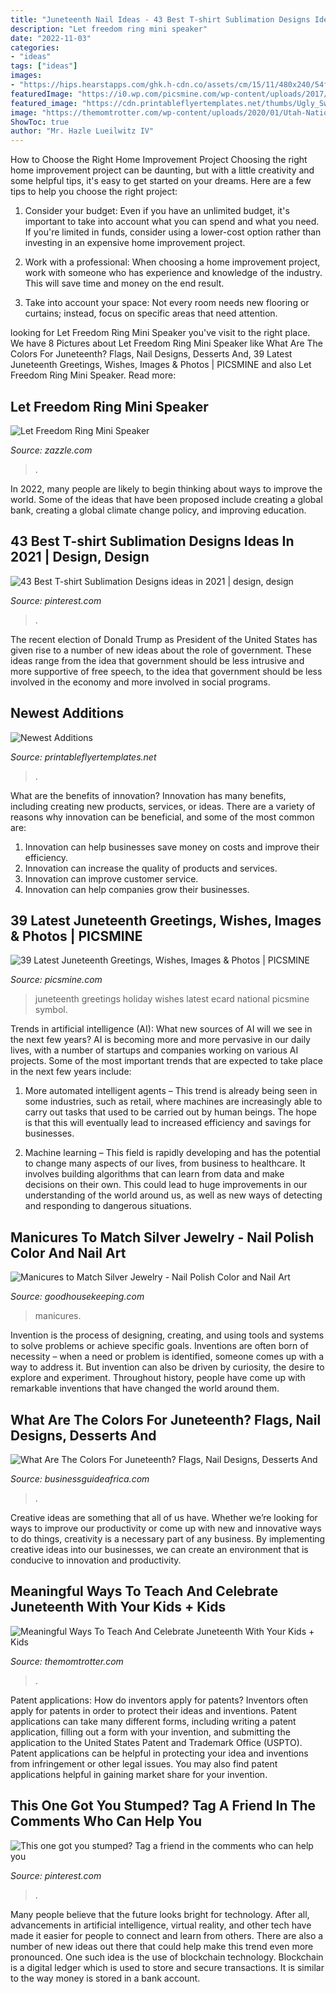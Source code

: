 ```yaml
---
title: "Juneteenth Nail Ideas - 43 Best T-shirt Sublimation Designs Ideas In 2021"
description: "Let freedom ring mini speaker"
date: "2022-11-03"
categories:
- "ideas"
tags: ["ideas"]
images:
- "https://hips.hearstapps.com/ghk.h-cdn.co/assets/cm/15/11/480x240/54ff72ae15557-black-geometric-de.jpg?resize=980:*"
featuredImage: "https://i0.wp.com/picsmine.com/wp-content/uploads/2017/06/Juneteenth-National-Holiday-Greetings-Ecard-Image.gif?resize=480%2C640"
featured_image: "https://cdn.printableflyertemplates.net/thumbs/Ugly_Sweater_Party_Flyer.png"
image: "https://themomtrotter.com/wp-content/uploads/2020/01/Utah-National-Parks-Road-Trip-Southwest-Road-Trip-Black-Family-Travel-Black-Kids-Travel-RV-with-kids-Family-RV-Trip-Full-Time-Families-R-82-1536x1025.jpg"
ShowToc: true
author: "Mr. Hazle Lueilwitz IV"
---
```



How to Choose the Right Home Improvement Project
Choosing the right home improvement project can be daunting, but with a little creativity and some helpful tips, it's easy to get started on your dreams. Here are a few tips to help you choose the right project:
1. Consider your budget: Even if you have an unlimited budget, it's important to take into account what you can spend and what you need. If you're limited in funds, consider using a lower-cost option rather than investing in an expensive home improvement project.

2. Work with a professional: When choosing a home improvement project, work with someone who has experience and knowledge of the industry. This will save time and money on the end result.

3. Take into account your space: Not every room needs new flooring or curtains; instead, focus on specific areas that need attention.

	

		
looking for Let Freedom Ring Mini Speaker you've visit to the right place. We have 8 Pictures about Let Freedom Ring Mini Speaker like What Are The Colors For Juneteenth? Flags, Nail Designs, Desserts And, 39 Latest Juneteenth Greetings, Wishes, Images &amp; Photos | PICSMINE and also Let Freedom Ring Mini Speaker. Read more:
		
    
## Let Freedom Ring Mini Speaker

<img loading=lazy src="http://rlv.zcache.com/let_freedom_ring_speaker-r39cf770ee4284e0c885554a01bb0b9a3_vs8xj_8byvr_512.jpg" onerror="this.onerror=null;this.src='https://tse4.mm.bing.net/th?id=OIP.ROLXFm5-Beh6N8HkXo_5hQHaHa&amp;pid=15.1';" alt="Let Freedom Ring Mini Speaker">

_Source: zazzle.com_

>. 

	

In 2022, many people are likely to begin thinking about ways to improve the world. Some of the ideas that have been proposed include creating a global bank, creating a global climate change policy, and improving education.

    
## 43 Best T-shirt Sublimation Designs Ideas In 2021 | Design, Design

<img loading=lazy src="https://i.pinimg.com/236x/fe/ea/ab/feeaab7748f8c62d8afb2af638fdaf86.jpg" onerror="this.onerror=null;this.src='https://tse4.mm.bing.net/th?id=OIP.KBkmsk6KEWvoyt2yaydnsQAAAA&amp;pid=15.1';" alt="43 Best T-shirt Sublimation Designs ideas in 2021 | design, design">

_Source: pinterest.com_

>. 

	

The recent election of Donald Trump as President of the United States has given rise to a number of new ideas about the role of government. These ideas range from the idea that government should be less intrusive and more supportive of free speech, to the idea that government should be less involved in the economy and more involved in social programs.

    
## Newest Additions

<img loading=lazy src="https://cdn.printableflyertemplates.net/thumbs/Ugly_Sweater_Party_Flyer.png" onerror="this.onerror=null;this.src='https://tse2.mm.bing.net/th?id=OIP.hhry56SCRCJSNCI7tnC5vgAAAA&amp;pid=15.1';" alt="Newest Additions">

_Source: printableflyertemplates.net_

>. 

	

What are the benefits of innovation?
Innovation has many benefits, including creating new products, services, or ideas. There are a variety of reasons why innovation can be beneficial, and some of the most common are: 
1. Innovation can help businesses save money on costs and improve their efficiency.
2. Innovation can increase the quality of products and services.
3. Innovation can improve customer service.
4. Innovation can help companies grow their businesses.

    
## 39 Latest Juneteenth Greetings, Wishes, Images &amp; Photos | PICSMINE

<img loading=lazy src="https://i0.wp.com/picsmine.com/wp-content/uploads/2017/06/Juneteenth-National-Holiday-Greetings-Ecard-Image.gif?resize=480%2C640" onerror="this.onerror=null;this.src='https://tse4.mm.bing.net/th?id=OIP.EszMEDRAcANm56ljwtUwhgHaJ4&amp;pid=15.1';" alt="39 Latest Juneteenth Greetings, Wishes, Images &amp; Photos | PICSMINE">

_Source: picsmine.com_

>juneteenth greetings holiday wishes latest ecard national picsmine symbol. 

	

Trends in artificial intelligence (AI): What new sources of AI will we see in the next few years?
AI is becoming more and more pervasive in our daily lives, with a number of startups and companies working on various AI projects. Some of the most important trends that are expected to take place in the next few years include:
1. More automated intelligent agents – This trend is already being seen in some industries, such as retail, where machines are increasingly able to carry out tasks that used to be carried out by human beings. The hope is that this will eventually lead to increased efficiency and savings for businesses.

2. Machine learning – This field is rapidly developing and has the potential to change many aspects of our lives, from business to healthcare. It involves building algorithms that can learn from data and make decisions on their own. This could lead to huge improvements in our understanding of the world around us, as well as new ways of detecting and responding to dangerous situations.

    
## Manicures To Match Silver Jewelry - Nail Polish Color And Nail Art

<img loading=lazy src="https://hips.hearstapps.com/ghk.h-cdn.co/assets/cm/15/11/480x240/54ff72ae15557-black-geometric-de.jpg?resize=980:*" onerror="this.onerror=null;this.src='https://tse2.mm.bing.net/th?id=OIP.UEOW_tsMsOY4MyO6QD1w6wHaDt&amp;pid=15.1';" alt="Manicures to Match Silver Jewelry - Nail Polish Color and Nail Art">

_Source: goodhousekeeping.com_

>manicures. 

	

Invention is the process of designing, creating, and using tools and systems to solve problems or achieve specific goals. Inventions are often born of necessity – when a need or problem is identified, someone comes up with a way to address it. But invention can also be driven by curiosity, the desire to explore and experiment. Throughout history, people have come up with remarkable inventions that have changed the world around them.

    
## What Are The Colors For Juneteenth? Flags, Nail Designs, Desserts And

<img loading=lazy src="https://www.thefocus.news/static/uploads/23/2021/05/GettyImages-543687725-1024x678.jpg" onerror="this.onerror=null;this.src='https://tse2.mm.bing.net/th?id=OIP.JvXS8BwTBNWONbNY5hUKPwHaE5&amp;pid=15.1';" alt="What Are The Colors For Juneteenth? Flags, Nail Designs, Desserts And">

_Source: businessguideafrica.com_

>. 

	

Creative ideas are something that all of us have. Whether we’re looking for ways to improve our productivity or come up with new and innovative ways to do things, creativity is a necessary part of any business. By implementing creative ideas into our businesses, we can create an environment that is conducive to innovation and productivity.

    
## Meaningful Ways To Teach And Celebrate Juneteenth With Your Kids + Kids

<img loading=lazy src="https://themomtrotter.com/wp-content/uploads/2020/01/Utah-National-Parks-Road-Trip-Southwest-Road-Trip-Black-Family-Travel-Black-Kids-Travel-RV-with-kids-Family-RV-Trip-Full-Time-Families-R-82-1536x1025.jpg" onerror="this.onerror=null;this.src='https://tse4.mm.bing.net/th?id=OIP.M8X3Td_yCfhECQxhKShGMwHaE8&amp;pid=15.1';" alt="Meaningful Ways To Teach And Celebrate Juneteenth With Your Kids + Kids">

_Source: themomtrotter.com_

>. 

	

Patent applications: How do inventors apply for patents?
Inventors often apply for patents in order to protect their ideas and inventions. Patent applications can take many different forms, including writing a patent application, filling out a form with your invention, and submitting the application to the United States Patent and Trademark Office (USPTO). 
Patent applications can be helpful in protecting your idea and inventions from infringement or other legal issues. You may also find patent applications helpful in gaining market share for your invention.

    
## This One Got You Stumped? Tag A Friend In The Comments Who Can Help You

<img loading=lazy src="https://i.pinimg.com/474x/d4/ee/88/d4ee885716b6e39eb7039d16219cacbc.jpg" onerror="this.onerror=null;this.src='https://tse1.mm.bing.net/th?id=OIP.PazxfuKzX1xbc30crNB_yQAAAA&amp;pid=15.1';" alt="This one got you stumped? Tag a friend in the comments who can help you">

_Source: pinterest.com_

>. 

	

Many people believe that the future looks bright for technology. After all, advancements in artificial intelligence, virtual reality, and other tech have made it easier for people to connect and learn from others. There are also a number of new ideas out there that could help make this trend even more pronounced. One such idea is the use of blockchain technology. Blockchain is a digital ledger which is used to store and secure transactions. It is similar to the way money is stored in a bank account.

